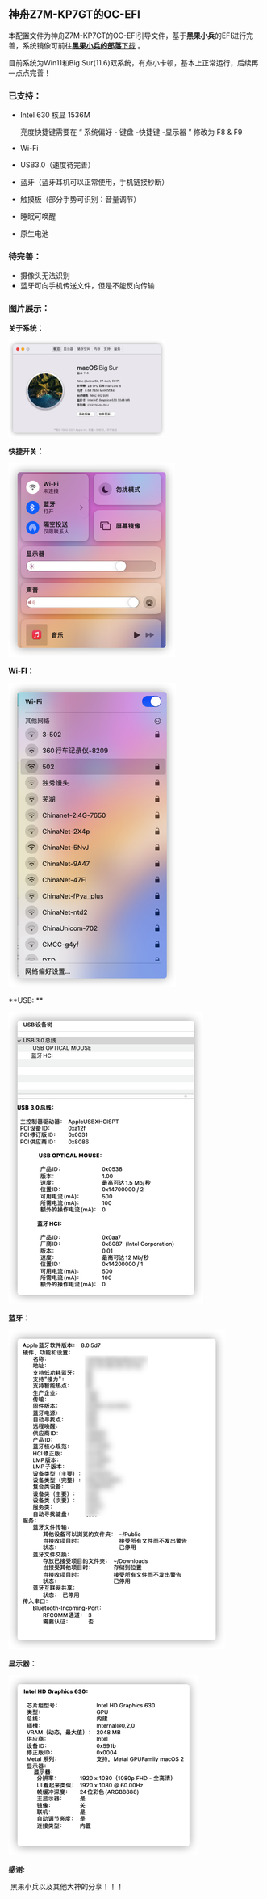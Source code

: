 ## 神舟Z7M-KP7GT的OC-EFI

本配置文件为神舟Z7M-KP7GT的OC-EFI引导文件，基于**黑果小兵**的EFI进行完善，系统镜像可前往[**黑果小兵的部落**下载](https://blog.daliansky.net/) 。

目前系统为Win11和Big Sur(11.6)双系统，有点小卡顿，基本上正常运行，后续再一点点完善！



### **已支持：**

- Intel 630 核显 1536M

  亮度快捷键需要在 “ 系统偏好 - 键盘 -快捷键 -显示器 ” 修改为 F8 & F9

- Wi-Fi

- USB3.0（速度待完善）

- 蓝牙（蓝牙耳机可以正常使用，手机链接秒断）

- 触摸板（部分手势可识别：音量调节）

- 睡眠可唤醒

- 原生电池

### **待完善：**

- 摄像头无法识别
- 蓝牙可向手机传送文件，但是不能反向传输

### **图片展示：**

**关于系统：**

<img src="img/关于系统.png" alt="关于系统" style="zoom:50%;" />

**快捷开关：**

![控制器](img/控制器.png)

**Wi-FI：**

![wifi](img/wifi.png)

**USB: **

![USB](img/USB.png)

**蓝牙：**

![蓝牙](img/蓝牙.png)

**显示器：**

![显示器](img/显示器.png)

**感谢:**

​	黑果小兵以及其他大神的分享！！！
